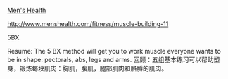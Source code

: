 
[Men's Health](http://www.menshealth.com/)

http://www.menshealth.com/fitness/muscle-building-11

5BX

Resume: The 5 BX method will get you to work muscle everyone wants to be in shape: pectorals, abs, legs and arms.
回顾：五组基本练习可以帮助塑身，锻炼每块肌肉：胸肌，腹肌，腿部肌肉和胳膊的肌肉。
